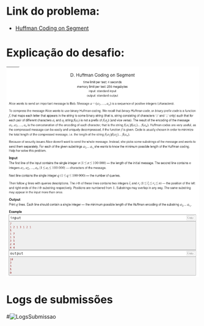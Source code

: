# Link do problema:

- [Huffman Coding on Segment](https://codeforces.com/problemset/problem/700/D)

# Explicação do desafio:

![Easy Dijkstra Problem](./assets/Huffman.png)

# Logs de submissões

#![LogsSubmissao]()